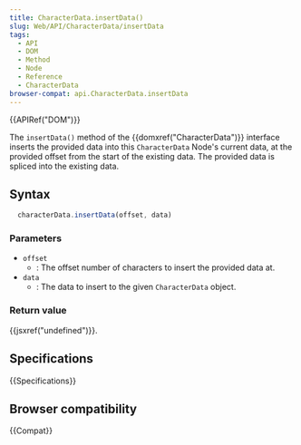```yaml
---
title: CharacterData.insertData()
slug: Web/API/CharacterData/insertData
tags:
  - API
  - DOM
  - Method
  - Node
  - Reference
  - CharacterData
browser-compat: api.CharacterData.insertData
---
```

{{APIRef("DOM")}}

The `insertData()` method of the {{domxref("CharacterData")}}
interface inserts the provided data into this `CharacterData`
Node's current data, at the provided offset from the start of the existing
data. The provided data is spliced into the existing data.

## Syntax

```js
  characterData.insertData(offset, data)
```

### Parameters

- `offset`
  - : The offset number of characters to insert the provided data at.
- `data`
  - : The data to insert to the given `CharacterData` object.

### Return value

{{jsxref("undefined")}}.

## Specifications

{{Specifications}}

## Browser compatibility

{{Compat}}
